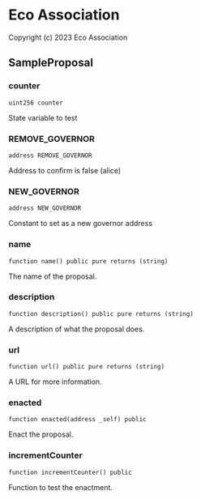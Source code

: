 # Eco Association
Copyright (c) 2023 Eco Association

## SampleProposal

### counter

```solidity
uint256 counter
```

State variable to test

### REMOVE_GOVERNOR

```solidity
address REMOVE_GOVERNOR
```

Address to confirm is false (alice)

### NEW_GOVERNOR

```solidity
address NEW_GOVERNOR
```

Constant to set as a new governor address

### name

```solidity
function name() public pure returns (string)
```

The name of the proposal.

### description

```solidity
function description() public pure returns (string)
```

A description of what the proposal does.

### url

```solidity
function url() public pure returns (string)
```

A URL for more information.

### enacted

```solidity
function enacted(address _self) public
```

Enact the proposal.

### incrementCounter

```solidity
function incrementCounter() public
```

Function to test the enactment.

